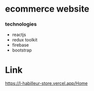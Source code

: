 # ecommerce website

 ### technologies
 - reactjs
 - redux toolkit
 - firebase 
 - bootstrap

# Link
https://l-habilleur-store.vercel.app/Home
